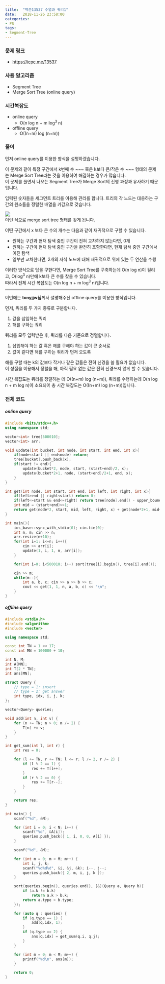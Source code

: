 ```yaml
---
title:  "백준13537 수열과 쿼리1"
date:   2018-11-26 23:58:00
categories:
- PS
tags:
- Segment-Tree
---
```


### 문제 링크
* https://icpc.me/13537

### 사용 알고리즘
* Segment Tree
* Merge Sort Tree (online query)

### 시간복잡도
* online query
  * O(n log n + m log<sup>3</sup> n)
* offline query
  * O((n+m) log (n+m))

### 풀이
먼저 online query를 이용한 방식을 설명하겠습니다.

이 문제와 같이 특정 구간에서 k번째 수 ~~~ 혹은 k보다 큰/작은 수 ~~~ 형태의 문제는 Merge Sort Tree라는 것을 이용하여 해결하는 경우가 많습니다.<br>
이 문제를 풀면서 나오는 Segment Tree가 Merge Sort의 진행 과정과 유사하기 때문입니다.

입력된 숫자들을 세그먼트 트리를 이용해 관리를 합니다. 트리의 각 노드는 대응하는 구간의 원소들을 정렬한 배열을 키값으로 갖습니다.

<img src ="https://i.imgur.com/Jl1p6wU.png"><br>
이런 식으로 merge sort tree 형태를 갖게 됩니다.

어떤 구간에서 x 보다 큰 수의 개수는 다음과 같이 재귀적으로 구할 수 있습니다.
* 원하는 구간과 현재 탐색 중인 구간이 전혀 교차하지 않는다면, 0개
* 원하는 구간이 현재 탐색 중인 구간을 완전히 포함한다면, 현재 탐색 중인 구간에서 이진 탐색
* 일부만 교차한다면, 2개의 자식 노드에 대해 재귀적으로 위에 있는 두 연산을 수행

이러한 방식으로 답을 구한다면, Merge Sort Tree를 구축하는데 O(n log n)이 걸리고, O(log<sup>3</sup> n)만에 k보다 큰 수를 찾을 수 있습니다.<br>
따라서 전체 시간 복잡도는 O(n log n + m log<sup>3</sup> n)입니다.

<hr>

이번에는 <b>tonyjjw님</b>께서 설명해주신 offline query를 이용한 방식입니다.

먼저, 쿼리를 두 가지 종류로 구분합니다.
1. 값을 삽입하는 쿼리
2. 해를 구하는 쿼리

쿼리를 모두 입력받은 후, 쿼리를 다음 기준으로 정렬합니다.
1. 삽입해야 하는 값 혹은 해를 구해야 하는 값이 큰 순서로
2. 값이 같다면 해를 구하는 쿼리가 먼저 오도록

해를 구할 때는 k의 값보다 작거나 같은 값들은 전혀 신경을 쓸 필요가 없습니다.<br>
이 성질을 이용해서 정렬을 해, 아직 필요 없는 값은 전혀 신경쓰지 않게 할 수 있습니다.

시간 복잡도는 쿼리를 정렬하는 데 O((n+m) log (n+m)), 쿼리를 수행하는데 O(n log n + m log n)이 소요되어 총 시간 복잡도는 O((n+m) log (n+m))입니다.

### 전체 코드
##### online query
```cpp
#include <bits/stdc++.h>
using namespace std;

vector<int> tree[500010];
vector<int> arr;

void update(int bucket, int node, int start, int end, int x){
	if(node<start || end<node) return;
	tree[bucket].push_back(x);
	if(start != end){
		update(bucket*2, node, start, (start+end)/2, x);
		update(bucket*2+1, node, (start+end)/2+1, end, x);
	}
}

int get(int node, int start, int end, int left, int right, int x){
	if(left>end || right<start) return 0;
	if(left<=start && end<=right) return tree[node].end() - upper_bound(tree[node].begin(), tree[node].end(), x);
	int mid = (start+end)>>1;
	return get(node*2, start, mid, left, right, x) + get(node*2+1, mid+1, end, left, right, x);
}

int main(){
	ios_base::sync_with_stdio(0); cin.tie(0);
	int n, m; cin >> n;
	arr.resize(n+10);
	for(int i=1; i<=n; i++){
		cin >> arr[i];
		update(1, i, 1, n, arr[i]);
	}

	for(int i=0; i<500010; i++) sort(tree[i].begin(), tree[i].end());

	cin >> m;
	while(m--){
		int a, b, c; cin >> a >> b >> c;
		cout << get(1, 1, n, a, b, c) << "\n";
	}
}
```

##### offline query
```cpp
#include <stdio.h>
#include <algorithm>
#include <vector>

using namespace std;

const int TN = 1 << 17;
const int MN = 100000 + 10;

int N, M;
int A[MN];
int T[2 * TN];
int ans[MN];

struct Query {
	// type = 1: insert
	// type = 2: get answer
	int type, idx, i, j, k;
};

vector<Query> queries;

void add(int n, int v) {
	for (n += TN; n > 0; n /= 2) {
		T[n] += v;
	}
}

int get_sum(int l, int r) {
	int res = 0;

	for (l += TN, r += TN; l <= r; l /= 2, r /= 2) {
		if (l % 2 == 1) {
			res += T[l++];
		}
		if (r % 2 == 0) {
			res += T[r--];
		}
	}

	return res;
}

int main() {
	scanf("%d", &N);

	for (int i = 0; i < N; i++) {
		scanf("%d", &A[i]);
		queries.push_back({ 1, i, 0, 0, A[i] });
	}

	scanf("%d", &M);

	for (int m = 0; m < M; m++) {
		int i, j, k;
		scanf("%d%d%d", &i, &j, &k); i--, j--;
		queries.push_back({ 2, m, i, j, k });
	}

	sort(queries.begin(), queries.end(), [&](Query a, Query b){
		if (a.k != b.k)
			return a.k > b.k;
		return a.type > b.type;
	});

	for (auto q : queries) {
		if (q.type == 1) {
			add(q.idx, 1);
		}
		if (q.type == 2) {
			ans[q.idx] = get_sum(q.i, q.j);
		}
	}

	for (int m = 0; m < M; m++) {
		printf("%d\n", ans[m]);
	}

	return 0;
}
```
